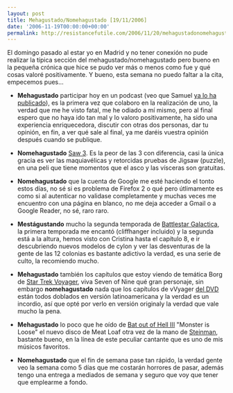 ```yaml
---
layout: post
title: Mehagustado/Nomehagustado [19/11/2006]
date: '2006-11-19T00:00:00+00:00'
permalink: http://resistancefutile.com/2006/11/20/mehagustadonomehagustado-19112006/
---
```

El domingo pasado al estar yo en Madrid y no tener conexión no pude realizar la típica sección del mehagustado/nomehagustado pero bueno en la pequeña crónica que hice se pudo ver más o menos como fue y qué cosas valoré positivamente. Y bueno, esta semana no puedo faltar a la cita, empecemos pues...

- <span style="font-weight:bold;">Mehagustado</span> participar hoy en un podcast (veo que Samuel <a href="http://sopmacsl.blogspot.com/2006/11/podcast-n8.html">ya lo ha publicado</a>), es la primera vez que colaboro en la realización de uno, la verdad que me he visto fatal, me he odiado a mí mismo, pero al final espero que no haya ido tan mal y lo valoro positivamente, ha sido una experiencia enriquecedora, discutir con otras dos personas, dar tu opinión, en fin, a ver qué sale al final, ya me daréis vuestra opinión después cuando se publique.

- <span style="font-weight:bold;">Nomehagustado</span> <a href="http://imdb.com/title/tt0489270/">Saw 3</a>. Es la peor de las 3 con diferencia, casi la única gracia es ver las maquiavélicas y retorcidas pruebas de Jigsaw (puzzle), en una peli que tiene momentos que el asco y las vísceras son gratuitas.

- <span style="font-weight:bold;">Nomehagustado</span> que la cuenta de Google me esté haciendo el tonto estos días, no sé si es problema de Firefox 2 o qué pero útlimamente es como si al autenticar no validase completamente y muchas veces me encuentro con una página en blanco, no me deja acceder a Gmail o a Google Reader, no sé, raro raro.

- <span style="font-weight:bold;">Mestágustando</span> mucho la segunda temporada de <a href="http://www.scifi.com/battlestar/">Battlestar Galactica</a>, la primera temporada me encantó (cliffhanger incluido) y la segunda está a la altura, hemos visto con Cristina hasta el capítulo 8, e ir descubriendo nuevos modelos de cylon y ver las desventuras de la gente de las 12 colonias es bastante adictivo la verdad, es una serie de culto, la recomiendo mucho.

- <span style="font-weight:bold;">Mehagustado</span> también los capítulos que estoy viendo de temática Borg de <a href="http://www.mundostartrek.com/guia.php?serie=voy">Star Trek Voyager</a>, viva Seven of Nine qué gran personaje, sin embargo <span style="font-weight:bold;">nomehagustado</span> nada que los capítulos de vVyager <a href="http://resistancefutile.blogspot.com/2006/11/pack-star-trek-borg-edicin.html">del DVD</a> están todos doblados en versión latinoamericana y la verdad es un incordio, así que opté por verlo en versión originaly la verdad que vale mucho la pena.

- <span style="font-weight:bold;">Mehagustado</span> lo poco que he oído de <a href="http://en.wikipedia.org/wiki/Bat_out_of_Hell_III:_The_Monster_Is_Loose">Bat out of Hell III</a> "Monster is Loose" el nuevo disco de Meat Loaf otra vez de la mano de <a href="http://en.wikipedia.org/wiki/Jim_Steinman">Steinman</a>, bastante bueno, en la línea de este peculiar cantante que es uno de mis músicos favoritos. 

- <span style="font-weight:bold;">Nomehagustado</span> que el fin de semana pase tan rápido, la verdad gente veo la semana como 5 días que me costarán horrores de pasar, además tengo una entrega a mediados de semana y seguro que voy  que tener que emplearme a fondo.
